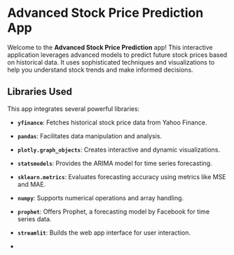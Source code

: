 # Advanced Stock Price Prediction App

Welcome to the **Advanced Stock Price Prediction** app! This interactive application leverages advanced models to predict future stock prices based on historical data. It uses sophisticated techniques and visualizations to help you understand stock trends and make informed decisions.

## Libraries Used

This app integrates several powerful libraries:

- **`yfinance`**: Fetches historical stock price data from Yahoo Finance.
- **`pandas`**: Facilitates data manipulation and analysis.
- **`plotly.graph_objects`**: Creates interactive and dynamic visualizations.
- **`statsmodels`**: Provides the ARIMA model for time series forecasting.
- **`sklearn.metrics`**: Evaluates forecasting accuracy using metrics like MSE and MAE.
- **`numpy`**: Supports numerical operations and array handling.
- **`prophet`**: Offers Prophet, a forecasting model by Facebook for time series data.
- **`streamlit`**: Builds the web app interface for user interaction.

- 
